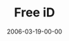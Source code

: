 ---
layout: message
category: message
series: "iD"
title: "Free iD"
date: 2006-03-19-00-00
message_id: 77
audio: "http://s3.amazonaws.com/crossroads-media/media/legacy/mp3/iD_03_Free_ID_03-19-06.mp3"
audio-duration: "58:19"
flag: "N"
---
